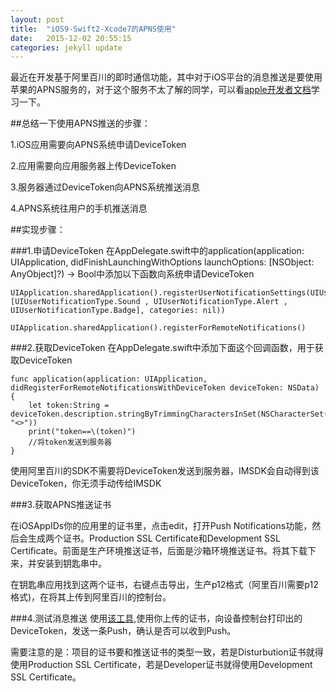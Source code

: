 ```yaml
---
layout: post
title:  "iOS9-Swift2-Xcode7的APNS使用"
date:   2015-12-02 20:55:15
categories: jekyll update
---
```


最近在开发基于阿里百川的即时通信功能，其中对于iOS平台的消息推送是要使用苹果的APNS服务的，对于这个服务不太了解的同学，可以看[apple开发者文档](https://developer.apple.com/library/ios/documentation/NetworkingInternet/Conceptual/RemoteNotificationsPG/Chapters/ApplePushService.html?spm=0.0.0.0.EUOBVe)学习一下。

##总结一下使用APNS推送的步骤：

1.iOS应用需要向APNS系统申请DeviceToken

2.应用需要向应用服务器上传DeviceToken

3.服务器通过DeviceToken向APNS系统推送消息

4.APNS系统往用户的手机推送消息

##实现步骤：

###1.申请DeviceToken
在AppDelegate.swift中的application(application: UIApplication, didFinishLaunchingWithOptions launchOptions: [NSObject: AnyObject]?) -> Bool中添加以下函数向系统申请DeviceToken

	UIApplication.sharedApplication().registerUserNotificationSettings(UIUserNotificationSettings(forTypes: [UIUserNotificationType.Sound , UIUserNotificationType.Alert , UIUserNotificationType.Badge], categories: nil))

	UIApplication.sharedApplication().registerForRemoteNotifications()
        
###2.获取DeviceToken
在AppDelegate.swift中添加下面这个回调函数，用于获取DeviceToken

	func application(application: UIApplication, didRegisterForRemoteNotificationsWithDeviceToken deviceToken: NSData) {
        let token:String = deviceToken.description.stringByTrimmingCharactersInSet(NSCharacterSet(charactersInString: "<>"))
        print("token==\(token)")
        //将token发送到服务器
    }
    
使用阿里百川的SDK不需要将DeviceToken发送到服务器，IMSDK会自动得到该DeviceToken，你无须手动传给IMSDK

###3.获取APNS推送证书

在iOSAppIDs你的应用里的证书里，点击edit，打开Push Notifications功能，然后会生成两个证书。Production SSL Certificate和Development SSL Certificate。前面是生产环境推送证书，后面是沙箱环境推送证书。将其下载下来，并安装到钥匙串中。

在钥匙串应用找到这两个证书，右键点击导出，生产p12格式（阿里百川需要p12格式)，在将其上传到阿里百川的控制台。

###4.测试消息推送
使用[该工具](http://pan.baidu.com/s/1ntngmcL),使用你上传的证书，向设备控制台打印出的DeviceToken，发送一条Push，确认是否可以收到Push。

需要注意的是：项目的证书要和推送证书的类型一致，若是Disturbution证书就得使用Production SSL Certificate，若是Developer证书就得使用Development SSL Certificate。




